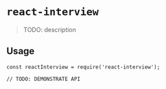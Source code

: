 # `react-interview`

> TODO: description

## Usage

```
const reactInterview = require('react-interview');

// TODO: DEMONSTRATE API
```
